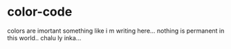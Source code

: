 # color-code
colors are imortant
something like i m writing here...
nothing is permanent in this world..
chalu ly inka...
